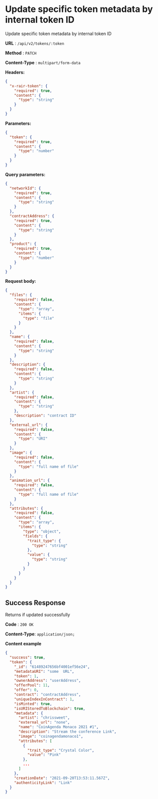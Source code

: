 # Update specific token metadata by internal token ID

Update specific token metadata by internal token ID

**URL** : `/api/v2/tokens/:token`

**Method** : `PATCH`

**Content-Type** : `multipart/form-data`

**Headers:**

```json
{
  "x-rair-token": {
    "required": true,
    "content": {
      "type": "string"
    }
  }
}
```

**Parameters:**

```json
{
  "token": {
    "required": true,
    "content": {
      "type": "number"
    }
  }
}
```

**Query parameters:**

```json
{
  "networkId": {
    "required": true,
    "content": {
      "type": "string"
    }
  },
  "contractAddress": {
    "required": true,
    "content": {
      "type": "string"
    }
  },
  "product": {
    "required": true,
    "content": {
      "type": "number"
    }
  }
}
```

**Request body:**

```json
{
  "files": {
    "required": false,
    "content": {
      "type": "array",
      "items": {
        "type": "file"
      }
    }
  },
  "name": {
    "required": false,
    "content": {
      "type": "string"
    }
  },
  "description": {
    "required": false,
    "content": {
      "type": "string"
    }
  },
  "artist": {
    "required": false,
    "content": {
      "type": "string"
    },
    "description": "contract ID"
  },
  "external_url": {
    "required": false,
    "content": {
      "type": "URI"
    }
  },
  "image": {
    "required": false,
    "content": {
      "type": "full name of file"
    }
  },
  "animation_url": {
    "required": false,
    "content": {
      "type": "full name of file"
    }
  },
  "attributes": {
    "required": false,
    "content": {
      "type": "array",
      "items": {
        "type": "object",
        "fields": {
          "trait_type": {
            "type": "string"
          },
          "value": {
            "type": "string"
          }
        }
      }
    }
  }
}
```

## Success Response

Returns if updated successfully

**Code** : `200 OK`

**Content-Type**: `application/json;`

**Content example**

```json
{
  "success": true,
  "token": {
    "_id": "61489247656bf4001ef56e24",
    "metadataURI": "some  URL",
    "token": 1,
    "ownerAddress": "userAddress",
    "offerPool": 11,
    "offer": 0,
    "contract": "contractAddress",
    "uniqueIndexInContract": 1,
    "isMinted": true,
    "isURIStoredToBlockchain": true,
    "metadata": {
      "artist": "chrissweet",
      "external_url": "none",
      "name": "CoinAgenda Monaco 2021 #1",
      "description": "Stream the conference Link",
      "image": "coinagendamonaco1",
      "attributes": [
        {
          "trait_type": "Crystal Color",
          "value": "Pink"
        },
        ...
      ]
    },
    "creationDate": "2021-09-20T13:53:11.567Z",
    "authenticityLink": "Link"
  }
}
```
